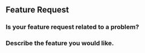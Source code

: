 ## Feature Request

### Is your feature request related to a problem?

### Describe the feature you would like.


